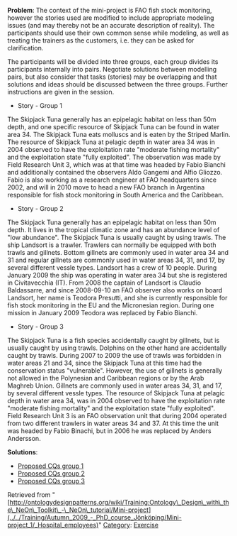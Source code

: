__Problem__:
The context of the mini-project is FAO fish stock monitoring, however the stories used are modified to include appropriate modeling issues (and may thereby not be an accurate description of reality). The participants should use their own common sense while modeling, as well as treating the trainers as the customers, i.e. they can be asked for clarification.


The participants will be divided into three groups, each group divides its participants internally into pairs. Negotiate solutions between modelling pairs, but also consider that tasks (stories) may be overlapping and that solutions and ideas should be discussed between the three groups. Further instructions are given in the session. 



* Story - Group 1


The Skipjack Tuna generally has an epipelagic habitat on less than 50m depth, and one specific resource of Skipjack Tuna can be found in water area 34. The Skipjack Tuna eats molluscs and is eaten by the Striped Marlin. The resource of Skipjack Tuna at pelagic depth in water area 34 was in 2004 observed to have the exploitation rate "moderate fishing mortality" and the exploitation state "fully exploited". The observation was made by Field Research Unit 3, which was at that time was headed by Fabio Bianchi and additionally contained the observers Aldo Gangemi and Alfio Gliozzo. Fabio is also working as a research engineer at FAO headquarters since 2002, and will in 2010 move to head a new FAO branch in Argentina responsible for fish stock monitoring in South America and the Caribbean. 



* Story - Group 2


The Skipjack Tuna generally has an epipelagic habitat on less than 50m depth. It lives in the tropical climatic zone and has an abundance level of "low abundance". The Skipjack Tuna is usually caught by using trawls. The ship Landsort is a trawler. Trawlers can normally be equipped with both trawls and gillnets. Bottom gillnets are commonly used in water area 34 and 31 and regular gillnets are commonly used in water areas 34, 31, and 17, by several different vessle types. Landsort has a crew of 10 people. During January 2009 the ship was operating in water area 34 but she is registered in Civitavecchia (IT). From 2008 the captain of Landsort is Claudio Baldassarre, and since 2008-09-10 an FAO observer also works on board Landsort, her name is Teodora Presutti, and she is currently responsible for fish stock monitoring in the EU and the Micronesian region. During one mission in January 2009 Teodora was replaced by Fabio Bianchi.



* Story - Group 3


The Skipjack Tuna is a fish species accidentally caught by gillnets, but is usually caught by using trawls. Dolphins on the other hand are accidentally caught by trawls. During 2007 to 2009 the use of trawls was forbidden in water areas 21 and 34, since the Skipjack Tuna at this time had the conservation status "vulnerable". However, the use of gillnets is generally not allowed in the Polynesian and Caribbean regions or by the Arab Maghreb Union. Gillnets are commonly used in water areas 34, 31, and 17, by several different vessle types. The resource of Skipjack Tuna at pelagic depth in water area 34, was in 2004 observed to have the exploitation rate "moderate fishing mortality" and the exploitation state "fully exploited". Field Research Unit 3 is an FAO observation unit that during 2004 operated from two different trawlers in water areas 34 and 37. At this time the unit was headed by Fabio Binachi, but in 2006 he was replaced by Anders Andersson.




__Solutions__:



* [Proposed CQs group 1](../../Training/Ontology_Design_with_the_NeOn_Toolkit_-_NeOn_tutorial/Mini-project/CQs1 "Training:Ontology Design with the NeOn Toolkit - NeOn tutorial/Mini-project/CQs1")
* [Proposed CQs group 2](../../Training/Ontology_Design_with_the_NeOn_Toolkit_-_NeOn_tutorial/Mini-project/CQs2 "Training:Ontology Design with the NeOn Toolkit - NeOn tutorial/Mini-project/CQs2")
* [Proposed CQs group 3](../../Training/Ontology_Design_with_the_NeOn_Toolkit_-_NeOn_tutorial/Mini-project/CQs3 "Training:Ontology Design with the NeOn Toolkit - NeOn tutorial/Mini-project/CQs3")




Retrieved from "[http://ontologydesignpatterns.org/wiki/Training:Ontology\_Design\_with\_the\_NeOn\_Toolkit\_-\_NeOn\_tutorial/Mini-project](../../Training/Autumn_2009_-_PhD_course_Jönköping/Mini-project_1/_Hospital_employees)"
 [Category](http://ontologydesignpatterns.org/wiki/Special:Categories "Special:Categories"): [Exercise](../../Category/Exercise "Category:Exercise")